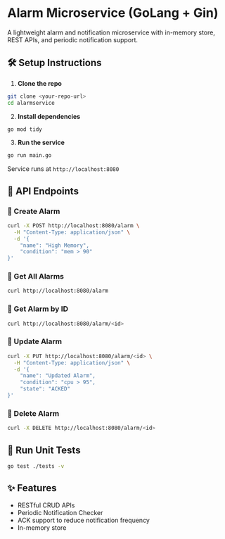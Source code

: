 # Alarm Microservice (GoLang + Gin)

A lightweight alarm and notification microservice with in-memory store, REST APIs, and periodic notification support.

## 🛠 Setup Instructions

1. **Clone the repo**
```bash
git clone <your-repo-url>
cd alarmservice
```

2. **Install dependencies**
```bash
go mod tidy
```

3. **Run the service**
```bash
go run main.go
```

Service runs at `http://localhost:8080`

## 📮 API Endpoints

### 🔸 Create Alarm
```bash
curl -X POST http://localhost:8080/alarm \
  -H "Content-Type: application/json" \
  -d '{
    "name": "High Memory",
    "condition": "mem > 90"
}'
```

### 🔸 Get All Alarms
```bash
curl http://localhost:8080/alarm
```

### 🔸 Get Alarm by ID
```bash
curl http://localhost:8080/alarm/<id>
```

### 🔸 Update Alarm
```bash
curl -X PUT http://localhost:8080/alarm/<id> \
  -H "Content-Type: application/json" \
  -d '{
    "name": "Updated Alarm",
    "condition": "cpu > 95",
    "state": "ACKED"
}'
```

### 🔸 Delete Alarm
```bash
curl -X DELETE http://localhost:8080/alarm/<id>
```

## 🧪 Run Unit Tests
```bash
go test ./tests -v
```

## ✨ Features
- RESTful CRUD APIs
- Periodic Notification Checker
- ACK support to reduce notification frequency
- In-memory store